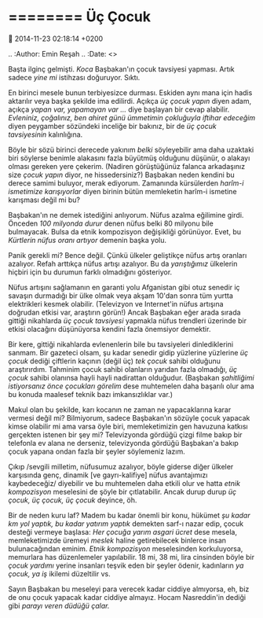 ========
Üç Çocuk
========

:date: 2014-11-23 02:18:14 +0200

.. :Author: Emin Reşah
.. :Date:   <>

Başta ilginç gelmişti. *Koca* Başbakan'ın çocuk tavsiyesi yapması. Artık
sadece *yine mi* istihzası doğuruyor. Sıktı.

En birinci mesele bunun terbiyesizce durması. Eskiden aynı mana için
hadis aktarılır veya başka şekilde ima edilirdi. Açıkça *üç çocuk yapın*
diyen adam, açıkça *yapan var, yapamayan var ...* diye başlayan bir
cevap alabilir. *Evleniniz, çoğalınız, ben ahiret günü ümmetimin
çokluğuyla iftihar edeceğim* diyen peygamber sözündeki inceliğe bir
bakınız, bir de *üç çocuk tavsiyesinin* kalınlığına.

Böyle bir sözü birinci derecede yakınım *belki* söyleyebilir ama daha
uzaktaki biri söylerse benimle alakasını fazla büyütmüş olduğunu
düşünür, o alakayı olması gereken yere çekerim. (Nadiren görüştüğünüz
falanca arkadaşınız size *çocuk yapın* diyor, ne hissedersiniz?)
Başbakan neden kendini bu derece samimi buluyor, merak ediyorum.
Zamanında kürsülerden *harîm-i ismetimize karışıyorlar* diyen birinin
bütün memleketin harîm-i ismetine karışması değil mi bu?

Başbakan'ın ne demek istediğini anlıyorum. Nüfus azalma eğilimine girdi.
Önceden *100 milyonda durur* denen nüfus belki 80 milyonu bile
bulmayacak. Bulsa da etnik kompozisyon değişikliği görünüyor. Evet, bu
*Kürtlerin nüfus oranı artıyor* demenin başka yolu.

Panik gerekli mi? Bence değil. Çünkü ülkeler geliştikçe nüfus artış
oranları azalıyor. Refah arttıkça nüfus artışı azalıyor. Bu da
*yarıştığımız* ülkelerin hiçbiri için bu durumun farklı olmadığını
gösteriyor.

Nüfus artışını sağlamanın en garanti yolu Afganistan gibi otuz senedir
iç savaşın durmadığı bir ülke olmak veya akşam 10'dan sonra tüm yurtta
elektrikleri kesmek olabilir. (Televizyon ve Internet'in nüfus artışına
doğrudan etkisi var, araştırın görün!) Ancak Başbakan eğer arada sırada
gittiği nikahlarda *üç çocuk tavsiyesi* yapmakla nüfus trendleri
üzerinde bir etkisi olacağını düşünüyorsa kendini fazla önemsiyor
demektir.

Bir kere, gittiği nikahlarda evlenenlerin bile bu tavsiyeleri
dinlediklerini sanmam. Bir gazeteci olsam, şu kadar senedir gidip
yüzlerine yüzlerine *üç çocuk* dediği çiftlerin kaçının (değil üç) *tek
çocuk* sahibi olduğunu araştırırdım. Tahminim çocuk sahibi olanların
yarıdan fazla olmadığı, *üç çocuk* sahibi olanınsa hayli hayli
nadirattan olduğudur. (Başbakan *şahitliğimi istiyorsanız önce çocukları
görelim* dese muhtemelen daha başarılı olur ama bu konuda maalesef
teknik bazı imkansızlıklar var.)

Makul olan bu şekilde, karı kocanın ne zaman ne yapacaklarına karar
vermesi değil mi? Bilmiyorum, sadece Başbakan'ın sözüyle çocuk yapacak
kimse olabilir mi ama varsa öyle biri, memleketimizin gen havuzuna
katkısı gerçekten istenen bir şey mi? Televizyonda gördüğü çizgi filme
bakıp bir telefonla ev alana ne derseniz, televizyonda gördüğü
Başbakan'a bakıp çocuk yapana ondan fazla bir şeyler söylemeniz lazım.

Çıkıp /sevgili milletim, nüfusumuz azalıyor, böyle giderse diğer ülkeler
karşısında genç, dinamik [ve gayrı-kalifiye] nüfus avantajımızı
kaybedeceğiz/ diyebilir ve bu muhtemelen daha etkili olur ve hatta
*etnik kompozisyon* meselesini de şöyle bir çıtlatabilir. Ancak durup
durup *üç çocuk, üç çocuk, üç çocuk* deyince, öh.

Bir de neden kuru laf? Madem bu kadar önemli bir konu, hükümet *şu kadar
km yol yaptık, bu kadar yatırım yaptık* demekten sarf-ı nazar edip,
çocuk desteği vermeye başlasa: *Her çocuğa yarım asgari ücret* dese
mesela, memleketimizde üremeyi *meslek* haline getirebilecek binlerce
insan bulunacağından eminim. *Etnik kompozisyon* meselesinden
korkuluyorsa, memurlara has düzenlemeler yapılabilir. 18 mi, 38 mi, lira
cinsinden böyle bir *çocuk yardımı* yerine insanları teşvik eden bir
şeyler ödenir, kadınların *ya çocuk, ya iş* ikilemi düzeltilir vs.

Sayın Başbakan bu meseleyi para verecek kadar ciddiye almıyorsa, eh, biz
de onu çocuk yapacak kadar ciddiye almayız. Hocam Nasreddin'in dediği
gibi *parayı veren düdüğü çalar.*
